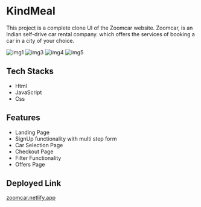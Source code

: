 # KindMeal
This project is a complete clone UI of the Zoomcar website. Zoomcar, is an Indian self-drive car rental company. which offers the services of booking a car in a city of your choice.

<img src="https://i.postimg.cc/L5f2zcjJ/Screenshot-1016.png" alt="img1">
<img src="https://i.postimg.cc/mDLLWpxq/Screenshot-1012.png" alt="img3">
<img src="https://i.postimg.cc/kXzgRy86/Screenshot-1013.png" alt="img4">
<img src="https://i.postimg.cc/9Mbf45tC/Screenshot-1014.png" alt="img5">


## Tech Stacks
- Html
- JavaScript
- Css

## Features
- Landing Page
- SignUp functionality with multi step form
- Car Selection Page
- Checkout Page
- Filter Functionality
- Offers Page

## Deployed Link
<a href="https://incomparable-marzipan-d38d20.netlify.app/home.html">zoomcar.netlify.app</a>
